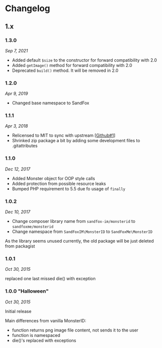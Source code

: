 # Changelog

## 1.x

### 1.3.0

*Sep 7, 2021*

* Added default `$size` to the constructor for forward compatibility with 2.0
* Added `getImage()` method for forward compatibility with 2.0
* Deprecated `build()` method. It will be removed in 2.0

### 1.2.0

*Apr 9, 2019*

* Changed base namespace to SandFox

### 1.1.1

*Apr 3, 2018*

* Relicensed to MIT to sync with upstream [[Github#1]]
* Shrinked zip package a bit by adding some development files to .gitattributes

### 1.1.0

*Dec 12, 2017*

* Added Monster object for OOP style calls
* Added protection from possible resource leaks
* Bumped PHP requirement to 5.5 due fo usage of `finally`

### 1.0.2

*Dec 10, 2017*

* Change composer library name from ```sandfox-im/monsterid``` to ```sandfoxme/monsterid```
* Change namespace from ```SandFoxIM\MonsterID``` to ```SandFoxMe\MonsterID```

As the library seems unused currently, the old package will be just deleted from packagist

### 1.0.1

*Oct 30, 2015*

replaced one last missed die() with exception

### 1.0.0 "Halloween"

*Oct 30, 2015*

Initial release

Main differences from vanilla MonsterID:
- function returns png image file content, not sends it to the user
- function is namespaced
- die()'s replaced with exceptions

[Github#1]: https://github.com/sandfoxme/monsterid/issues/1
